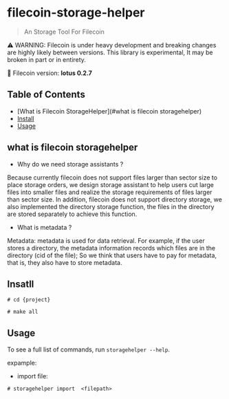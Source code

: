 # filecoin-storage-helper

> An Storage Tool For Filecoin

⚠️ WARNING: Filecoin is under heavy development and breaking changes are highly likely between versions. This library is experimental, It may be broken in part or in entirety.

🧩 Filecoin version: **lotus 0.2.7**



## Table of Contents

- [What is Filecoin StorageHelper](#what is filecoin storagehelper)
- [Install](#Insatll)
- [Usage](#Usage)

## what is filecoin storagehelper

- Why do we need storage assistants ?

Because currently filecoin does not support files larger than sector size to place storage orders, we design storage assistant to help users cut large files into smaller files and realize the storage requirements of files larger than sector size. In addition, filecoin does not support directory storage, we also implemented the directory storage function, the files in the directory are stored separately to achieve this function.

-  What is metadata ?

Metadata: metadata is used for data retrieval. For example, if the user stores a directory, the metadata information records which files are in the directory (cid of the file); So we think that users have to pay for metadata, that is, they also have to store metadata.

## Insatll

```shell
# cd {project}

# make all
```



## Usage

To see a full list of commands, run `storagehelper --help`.

expample:

- import file:

```shell
# storagehelper import  <filepath> 
```
